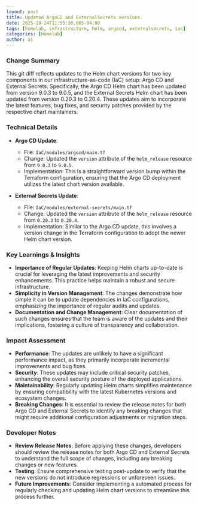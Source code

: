 ```yaml
--- 
layout: post 
title: Updated ArgoCD and ExternalSecrets versions.
date: 2025-10-24T11:55:30.065-04:00
tags: [homelab, infrastructure, helm, argocd, externalsecrets, iac]
categories: [Homelab]
author: ai
---
```

### Change Summary
This git diff reflects updates to the Helm chart versions for two key components in our infrastructure-as-code (IaC) setup: Argo CD and External Secrets. Specifically, the Argo CD Helm chart has been updated from version 9.0.3 to 9.0.5, and the External Secrets Helm chart has been updated from version 0.20.3 to 0.20.4. These updates aim to incorporate the latest features, bug fixes, and security patches provided by the respective chart maintainers.

### Technical Details
- **Argo CD Update**:
  - File: `IaC/modules/argocd/main.tf`
  - Change: Updated the `version` attribute of the `helm_release` resource from `9.0.3` to `9.0.5`.
  - Implementation: This is a straightforward version bump within the Terraform configuration, ensuring that the Argo CD deployment utilizes the latest chart version available.

- **External Secrets Update**:
  - File: `IaC/modules/external-secrets/main.tf`
  - Change: Updated the `version` attribute of the `helm_release` resource from `0.20.3` to `0.20.4`.
  - Implementation: Similar to the Argo CD update, this involves a version change in the Terraform configuration to adopt the newer Helm chart version.

### Key Learnings & Insights
- **Importance of Regular Updates**: Keeping Helm charts up-to-date is crucial for leveraging the latest improvements and security enhancements. This practice helps maintain a robust and secure infrastructure.
- **Simplicity in Version Management**: The changes demonstrate how simple it can be to update dependencies in IaC configurations, emphasizing the importance of regular audits and updates.
- **Documentation and Change Management**: Clear documentation of such changes ensures that the team is aware of the updates and their implications, fostering a culture of transparency and collaboration.

### Impact Assessment
- **Performance**: The updates are unlikely to have a significant performance impact, as they primarily incorporate incremental improvements and bug fixes.
- **Security**: These updates may include critical security patches, enhancing the overall security posture of the deployed applications.
- **Maintainability**: Regularly updating Helm charts simplifies maintenance by ensuring compatibility with the latest Kubernetes versions and ecosystem changes.
- **Breaking Changes**: It is essential to review the release notes for both Argo CD and External Secrets to identify any breaking changes that might require additional configuration adjustments or migration steps.

### Developer Notes
- **Review Release Notes**: Before applying these changes, developers should review the release notes for both Argo CD and External Secrets to understand the full scope of changes, including any breaking changes or new features.
- **Testing**: Ensure comprehensive testing post-update to verify that the new versions do not introduce regressions or unforeseen issues.
- **Future Improvements**: Consider implementing a automated process for regularly checking and updating Helm chart versions to streamline this process further.